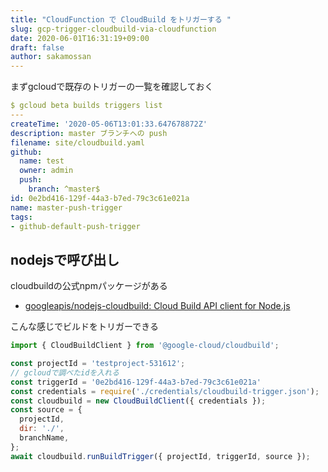 ```yaml
---
title: "CloudFunction で CloudBuild をトリガーする "
slug: gcp-trigger-cloudbuild-via-cloudfunction
date: 2020-06-01T16:31:19+09:00
draft: false
author: sakamossan
---
```


まずgcloudで既存のトリガーの一覧を確認しておく

```yaml
$ gcloud beta builds triggers list
---
createTime: '2020-05-06T13:01:33.647678872Z'
description: master ブランチへの push
filename: site/cloudbuild.yaml
github:
  name: test
  owner: admin
  push:
    branch: ^master$
id: 0e2bd416-129f-44a3-b7ed-79c3c61e021a
name: master-push-trigger
tags:
- github-default-push-trigger
```

## nodejsで呼び出し

cloudbuildの公式npmパッケージがある

- [googleapis/nodejs-cloudbuild: Cloud Build API client for Node.js](https://github.com/googleapis/nodejs-cloudbuild)

こんな感じでビルドをトリガーできる

```js
import { CloudBuildClient } from '@google-cloud/cloudbuild';

const projectId = 'testproject-531612';
// gcloudで調べたidを入れる
const triggerId = '0e2bd416-129f-44a3-b7ed-79c3c61e021a'
const credentials = require('./credentials/cloudbuild-trigger.json');
const cloudbuild = new CloudBuildClient({ credentials });
const source = {
  projectId,
  dir: './',
  branchName,
};
await cloudbuild.runBuildTrigger({ projectId, triggerId, source });
```
